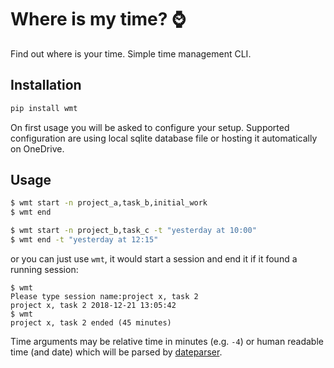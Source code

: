 # Where is my time? ⌚
Find out where is your time. Simple time management CLI.

## Installation
```bash
pip install wmt
```

On first usage you will be asked to configure your setup. Supported configuration are using local sqlite database file or hosting it automatically on OneDrive.

## Usage

```bash
$ wmt start -n project_a,task_b,initial_work
$ wmt end
```

```bash
$ wmt start -n project_b,task_c -t "yesterday at 10:00"
$ wmt end -t "yesterday at 12:15"
```

or you can just use `wmt`, it would start a session and end it if it found a running session:

```
$ wmt
Please type session name:project x, task 2
project x, task 2 2018-12-21 13:05:42
$ wmt
project x, task 2 ended (45 minutes)
```

Time arguments may be relative time in minutes (e.g. `-4`) or human readable time (and date) which will be parsed by [dateparser](https://dateparser.readthedocs.io).

